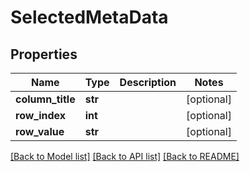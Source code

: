# SelectedMetaData

## Properties
Name | Type | Description | Notes
------------ | ------------- | ------------- | -------------
**column_title** | **str** |  | [optional] 
**row_index** | **int** |  | [optional] 
**row_value** | **str** |  | [optional] 

[[Back to Model list]](../README.md#documentation-for-models) [[Back to API list]](../README.md#documentation-for-api-endpoints) [[Back to README]](../README.md)


